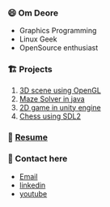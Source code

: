 ### 😄 Om Deore
- Graphics Programming
- Linux Geek
- OpenSource enthusiast


### 🏗️ Projects
1. [3D scene using OpenGL](https://github.com/om101deore/phong)
2. [Maze Solver in java](https://github.com/om101deore/ADS-project)
3. [2D game in unity engine](https://github.com/om101deore/2d-platformer)
4. [Chess using SDL2](https://github.com/om101deore/chess)


### 📑 [Resume](https://drive.google.com/file/d/1ooovpychWieqEiucBnTXnfV7ABAyx_xZ/view?usp=sharing)


### 💬 Contact here
- [Email](mailto:omdeore890@gmail.com)
- [linkedin](https://www.linkedin.com/in/om-deore-linux-nerd/)
- [youtube](https://youtube.com/@omdeore8089)


